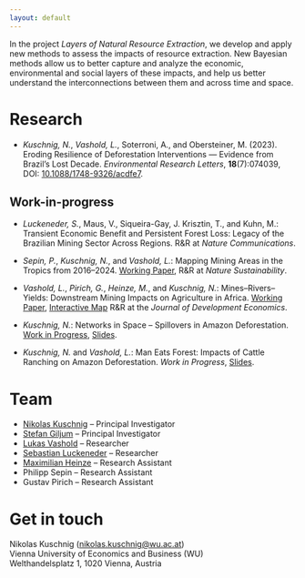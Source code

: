 ```yaml
---
layout: default
---
```


In the project *Layers of Natural Resource Extraction*, we develop and apply new methods to assess the impacts of resource extraction. New Bayesian methods allow us to better capture and analyze the economic, environmental and social layers of these impacts, and help us better understand the interconnections between them and across time and space.

# Research

- *Kuschnig, N.*, *Vashold, L.*, Soterroni, A., and Obersteiner, M. (2023). Eroding Resilience of Deforestation Interventions — Evidence from Brazil’s Lost Decade. *Environmental Research Letters*, <b>18</b>(7):074039, DOI: [10.1088/1748-9326/acdfe7](https://doi.org/10.1088/1748-9326/acdfe7).

## Work-in-progress

- *Luckeneder, S.*, Maus, V., Siqueira-Gay, J. Krisztin, T., and Kuhn, M.: Transient Economic Benefit and Persistent Forest Loss: Legacy of the Brazilian Mining Sector Across Regions. R&R at *Nature Communications*.

- *Sepin, P.*, *Kuschnig, N.*, and *Vashold, L.*: Mapping Mining Areas in the Tropics from 2016–2024. [Working Paper](https://www.kuschnig.eu/files/wp_mapping-mines_wip.pdf), R&R at *Nature Sustainability*.

- *Vashold, L.*, *Pirich, G.*, *Heinze, M.*, and *Kuschnig, N.*: Mines–Rivers–Yields: Downstream Mining Impacts on Agriculture in Africa. [Working Paper](https://www.kuschnig.eu/files/wp_mine-basins_wip.pdf), [Interactive Map](https://www.layers.at/pages/mine_map.html) R&R at the *Journal of Development Economics*.

- *Kuschnig, N.*: Networks in Space – Spillovers in Amazon Deforestation. [Work in Progress](https://kuschnig.eu/files/wp_networks-in-space_wip.pdf), [Slides](https://kuschnig.eu/files/pres_networks-in-space_iaae-2024-06.pdf).

- *Kuschnig, N.* and *Vashold, L.*: Man Eats Forest: Impacts of Cattle Ranching on Amazon Deforestation. *Work in Progress*, [Slides](https://kuschnig.eu/files/pres_deforestation-cattle_eaere-2024-07.pdf).

# Team

- [Nikolas Kuschnig](https://kuschnig.eu) – Principal Investigator
- [Stefan Giljum](https://www.wu.ac.at/ecolecon/institute/team/sgiljum/) – Principal Investigator
- [Lukas Vashold](https://www.vashold.eu/) – Researcher
- [Sebastian Luckeneder](https://sluckeneder.github.io/) – Researcher
- [Maximilian Heinze](https://maxmheinze.github.io/) – Research Assistant
- Philipp Sepin – Research Assistant
- Gustav Pirich – Research Assistant

# Get in touch

Nikolas Kuschnig (<nikolas.kuschnig@wu.ac.at>) <br>
Vienna University of Economics and Business (WU) <br>
Welthandelsplatz 1, 1020 Vienna, Austria
